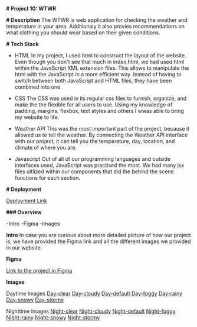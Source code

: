 **# Project 10: WTWR**

**# Description**
The WTWR is web application for checking the weather and temperature in your area. Additionaly it also provies recommendations on what clothing you should wear based on their given conditions.

**# Tech Stack**

- HTML
  In my project, I used html to construct the layout of the website. Even though you don't see that much in index.html, we had used html within the JavaScript XML extension files. This allows to manipulate the html with the JavaScript in a more efficient way. Instead of having to switch between both JavaScript and HTML files, they have been combined into one.

- CSS
  The CSS was used in its regular css files to furnish, organize, and make the the flexible for all users to use. Using my knowledge of padding, margins, flexbox, text styles and others I wwas able to bring my website to life.

- Weather API
  This was the most important part of the project, because it allowed us to tell the weather. By connecting the Weather API interface with our project, it can tell you the temperature, day, location, and climate of where you are.

- Javascript
  Out of all of our programming languages and outside interfaces used, JavaScript was practised the most. We had many jsx files ultlized within our components that did the behind the scene functions for each section.

**# Deployment**

[Deployment Link](https://github.com/VassVoid/se_project_react)

**### Overview**

-Intro
-Figma
-Images

**Intro**
In case you are curious about more detailed picture of how our project is, we have provided the Figma link and all the different images we provided in our website.

**Figma**

[Link to the project in Figma](https://www.figma.com/file/F03bTb81Pw8IDPj5Y9rc5i/Sprint-10-%7C-WTWR)

**Images**

Daytime Images
[Day-clear](/src/assets/day/clear.svg)
[Day-cloudy](src/assets/day/cloudy.png)
[Day-default](src/assets/day/default.png)
[Day-foggy](src/assets/day/foggy.png)
[Day-rainy](src/assets/day/rainy.png)
[Day-snowy](src/assets/day/snowy.png)
[Day-stormy](src/assets/day/stormy.png)

Nighttime Images
[Night-clear](src/assets/night/clear.png)
[Night-cloudy](src/assets/night/cloudy.png)
[Night-default](src/assets/night/default.png)
[Night-foggy](src/assets/night/foggy.png)
[Night-rainy](src/assets/night/rainy.png)
[Night-snowy](src/assets/night/snowy.png)
[Night-stormy](src/assets//night/stormy.png)

<!-- # React + Vite

This template provides a minimal setup to get React working in Vite with HMR and some ESLint rules.

Currently, two official plugins are available:

- [@vitejs/plugin-react](https://github.com/vitejs/vite-plugin-react/blob/main/packages/plugin-react/README.md) uses [Babel](https://babeljs.io/) for Fast Refresh
- [@vitejs/plugin-react-swc](https://github.com/vitejs/vite-plugin-react-swc) uses [SWC](https://swc.rs/) for Fast Refresh -->
